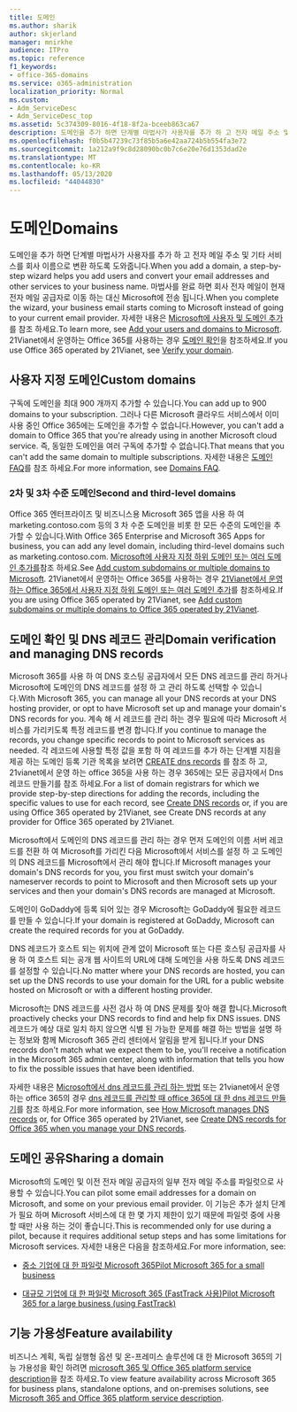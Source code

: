 ```yaml
---
title: 도메인
ms.author: sharik
author: skjerland
manager: mnirkhe
audience: ITPro
ms.topic: reference
f1_keywords:
- office-365-domains
ms.service: o365-administration
localization_priority: Normal
ms.custom:
- Adm_ServiceDesc
- Adm_ServiceDesc_top
ms.assetid: 5c374309-8016-4f18-8f2a-bceeb863ca67
description: 도메인을 추가 하면 단계별 마법사가 사용자를 추가 하 고 전자 메일 주소 및 기타 서비스를 회사 이름으로 변환 하도록 도와줍니다. 마법사를 완료 하면 회사 전자 메일이 현재 전자 메일 공급자로 이동 하는 대신 Microsoft에 전송 됩니다. 자세한 내용은 Microsoft에 사용자 및 도메인 추가를 참조 하세요. 21Vianet에서 운영하는 Office 365를 사용하는 경우 도메인 확인을 참조하세요.
ms.openlocfilehash: f0b5b47239c73f85b5a6e42aa724b5b554fa3e72
ms.sourcegitcommit: 1a212a9f9c8d28090bc0b7c6e20e76d1353dad2e
ms.translationtype: MT
ms.contentlocale: ko-KR
ms.lasthandoff: 05/13/2020
ms.locfileid: "44044830"
---
```

# <a name="domains"></a><span data-ttu-id="be9e8-106">도메인</span><span class="sxs-lookup"><span data-stu-id="be9e8-106">Domains</span></span>

<span data-ttu-id="be9e8-107">도메인을 추가 하면 단계별 마법사가 사용자를 추가 하 고 전자 메일 주소 및 기타 서비스를 회사 이름으로 변환 하도록 도와줍니다.</span><span class="sxs-lookup"><span data-stu-id="be9e8-107">When you add a domain, a step-by-step wizard helps you add users and convert your email addresses and other services to your business name.</span></span> <span data-ttu-id="be9e8-108">마법사를 완료 하면 회사 전자 메일이 현재 전자 메일 공급자로 이동 하는 대신 Microsoft에 전송 됩니다.</span><span class="sxs-lookup"><span data-stu-id="be9e8-108">When you complete the wizard, your business email starts coming to Microsoft instead of going to your current email provider.</span></span> <span data-ttu-id="be9e8-109">자세한 내용은 [Microsoft에 사용자 및 도메인 추가](https://support.office.com/article/6383f56d-3d09-4dcb-9b41-b5f5a5efd611)를 참조 하세요.</span><span class="sxs-lookup"><span data-stu-id="be9e8-109">To learn more, see [Add your users and domains to Microsoft](https://support.office.com/article/6383f56d-3d09-4dcb-9b41-b5f5a5efd611).</span></span> <span data-ttu-id="be9e8-110">21Vianet에서 운영하는 Office 365를 사용하는 경우 [도메인 확인](https://docs.microsoft.com/office365/admin/setup/add-domain)을 참조하세요.</span><span class="sxs-lookup"><span data-stu-id="be9e8-110">If you use Office 365 operated by 21Vianet, see [Verify your domain](https://docs.microsoft.com/office365/admin/setup/add-domain).</span></span>
  
## <a name="custom-domains"></a><span data-ttu-id="be9e8-111">사용자 지정 도메인</span><span class="sxs-lookup"><span data-stu-id="be9e8-111">Custom domains</span></span>

<span data-ttu-id="be9e8-112">구독에 도메인을 최대 900 개까지 추가할 수 있습니다.</span><span class="sxs-lookup"><span data-stu-id="be9e8-112">You can add up to 900 domains to your subscription.</span></span> <span data-ttu-id="be9e8-113">그러나 다른 Microsoft 클라우드 서비스에서 이미 사용 중인 Office 365에는 도메인을 추가할 수 없습니다.</span><span class="sxs-lookup"><span data-stu-id="be9e8-113">However, you can't add a domain to Office 365 that you're already using in another Microsoft cloud service.</span></span> <span data-ttu-id="be9e8-114">즉, 동일한 도메인을 여러 구독에 추가할 수 없습니다.</span><span class="sxs-lookup"><span data-stu-id="be9e8-114">That means that you can't add the same domain to multiple subscriptions.</span></span> <span data-ttu-id="be9e8-115">자세한 내용은 [도메인 FAQ](https://support.office.com/article/Domains-FAQ-1272bad0-4bd4-4796-8005-67d6fb3afc5a)를 참조 하세요.</span><span class="sxs-lookup"><span data-stu-id="be9e8-115">For more information, see [Domains FAQ](https://support.office.com/article/Domains-FAQ-1272bad0-4bd4-4796-8005-67d6fb3afc5a).</span></span>
  
### <a name="second-and-third-level-domains"></a><span data-ttu-id="be9e8-116">2차 및 3차 수준 도메인</span><span class="sxs-lookup"><span data-stu-id="be9e8-116">Second and third-level domains</span></span>

<span data-ttu-id="be9e8-117">Office 365 엔터프라이즈 및 비즈니스용 Microsoft 365 앱을 사용 하 여 marketing.contoso.com 등의 3 차 수준 도메인을 비롯 한 모든 수준의 도메인을 추가할 수 있습니다.</span><span class="sxs-lookup"><span data-stu-id="be9e8-117">With Office 365 Enterprise and Microsoft 365 Apps for business, you can add any level domain, including third-level domains such as marketing.contoso.com.</span></span> <span data-ttu-id="be9e8-118">[Microsoft에 사용자 지정 하위 도메인 또는 여러 도메인 추가를](https://docs.microsoft.com/office365/admin/setup/domains-faq)참조 하세요.</span><span class="sxs-lookup"><span data-stu-id="be9e8-118">See [Add custom subdomains or multiple domains to Microsoft](https://docs.microsoft.com/office365/admin/setup/domains-faq).</span></span> <span data-ttu-id="be9e8-119">21Vianet에서 운영하는 Office 365를 사용하는 경우 [21Vianet에서 운영하는 Office 365에서 사용자 지정 하위 도메인 또는 여러 도메인 추가](https://docs.microsoft.com/office365/admin/setup/domains-faq)를 참조하세요.</span><span class="sxs-lookup"><span data-stu-id="be9e8-119">If you are using Office 365 operated by 21Vianet, see [Add custom subdomains or multiple domains to Office 365 operated by 21Vianet](https://docs.microsoft.com/office365/admin/setup/domains-faq).</span></span>
  
## <a name="domain-verification-and-managing-dns-records"></a><span data-ttu-id="be9e8-120">도메인 확인 및 DNS 레코드 관리</span><span class="sxs-lookup"><span data-stu-id="be9e8-120">Domain verification and managing DNS records</span></span>

<span data-ttu-id="be9e8-121">Microsoft 365를 사용 하 여 DNS 호스팅 공급자에서 모든 DNS 레코드를 관리 하거나 Microsoft에 도메인의 DNS 레코드를 설정 하 고 관리 하도록 선택할 수 있습니다.</span><span class="sxs-lookup"><span data-stu-id="be9e8-121">With Microsoft 365, you can manage all your DNS records at your DNS hosting provider, or opt to have Microsoft set up and manage your domain's DNS records for you.</span></span> <span data-ttu-id="be9e8-122">계속 해 서 레코드를 관리 하는 경우 필요에 따라 Microsoft 서비스를 가리키도록 특정 레코드를 변경 합니다.</span><span class="sxs-lookup"><span data-stu-id="be9e8-122">If you continue to manage the records, you change specific records to point to Microsoft services as needed.</span></span> <span data-ttu-id="be9e8-123">각 레코드에 사용할 특정 값을 포함 하 여 레코드를 추가 하는 단계별 지침을 제공 하는 도메인 등록 기관 목록을 보려면 [CREATE dns records](https://docs.microsoft.com/office365/admin/get-help-with-domains/create-dns-records-at-any-dns-hosting-provider) 를 참조 하 고, 21vianet에서 운영 하는 office 365을 사용 하는 경우 365에는 모든 공급자에서 Dns 레코드 만들기를 참조 하세요.</span><span class="sxs-lookup"><span data-stu-id="be9e8-123">For a list of domain registrars for which we provide step-by-step directions for adding the records, including the specific values to use for each record, see [Create DNS records](https://docs.microsoft.com/office365/admin/get-help-with-domains/create-dns-records-at-any-dns-hosting-provider) or, if you are using Office 365 operated by 21Vianet, see Create DNS records at any provider for Office 365 operated by 21Vianet.</span></span> 
  
<span data-ttu-id="be9e8-124">Microsoft에서 도메인의 DNS 레코드를 관리 하는 경우 먼저 도메인의 이름 서버 레코드를 전환 하 여 Microsoft를 가리킨 다음 Microsoft에서 서비스를 설정 하 고 도메인의 DNS 레코드를 Microsoft에서 관리 해야 합니다.</span><span class="sxs-lookup"><span data-stu-id="be9e8-124">If Microsoft manages your domain's DNS records for you, you first must switch your domain's nameserver records to point to Microsoft and then Microsoft sets up your services and then your domain's DNS records are managed at Microsoft.</span></span>
  
<span data-ttu-id="be9e8-125">도메인이 GoDaddy에 등록 되어 있는 경우 Microsoft는 GoDaddy에 필요한 레코드를 만들 수 있습니다.</span><span class="sxs-lookup"><span data-stu-id="be9e8-125">If your domain is registered at GoDaddy, Microsoft can create the required records for you at GoDaddy.</span></span> 
  
<span data-ttu-id="be9e8-126">DNS 레코드가 호스트 되는 위치에 관계 없이 Microsoft 또는 다른 호스팅 공급자를 사용 하 여 호스트 되는 공개 웹 사이트의 URL에 대해 도메인을 사용 하도록 DNS 레코드를 설정할 수 있습니다.</span><span class="sxs-lookup"><span data-stu-id="be9e8-126">No matter where your DNS records are hosted, you can set up the DNS records to use your domain for the URL for a public website hosted on Microsoft or with a different hosting provider.</span></span> 
  
<span data-ttu-id="be9e8-127">Microsoft는 DNS 레코드를 사전 검사 하 여 DNS 문제를 찾아 해결 합니다.</span><span class="sxs-lookup"><span data-stu-id="be9e8-127">Microsoft proactively checks your DNS records to find and help fix DNS issues.</span></span> <span data-ttu-id="be9e8-128">DNS 레코드가 예상 대로 일치 하지 않으면 식별 된 가능한 문제를 해결 하는 방법을 설명 하는 정보와 함께 Microsoft 365 관리 센터에서 알림을 받게 됩니다.</span><span class="sxs-lookup"><span data-stu-id="be9e8-128">If your DNS records don't match what we expect them to be, you'll receive a notification in the Microsoft 365 admin center, along with information that tells you how to fix the possible issues that have been identified.</span></span>
  
<span data-ttu-id="be9e8-129">자세한 내용은 [Microsoft에서 dns 레코드를 관리 하는 방법](https://docs.microsoft.com/office365/admin/setup/domains-faq) 또는 21vianet에서 운영 하는 office 365의 경우 [dns 레코드를 관리할 때 office 365에 대 한 dns 레코드 만들기](https://docs.microsoft.com/office365/admin/services-in-china/create-dns-records-when-you-manage-your-dns-records)를 참조 하세요.</span><span class="sxs-lookup"><span data-stu-id="be9e8-129">For more information, see [How Microsoft manages DNS records](https://docs.microsoft.com/office365/admin/setup/domains-faq) or, for Office 365 operated by 21Vianet, see [Create DNS records for Office 365 when you manage your DNS records](https://docs.microsoft.com/office365/admin/services-in-china/create-dns-records-when-you-manage-your-dns-records).</span></span>
  
## <a name="sharing-a-domain"></a><span data-ttu-id="be9e8-130">도메인 공유</span><span class="sxs-lookup"><span data-stu-id="be9e8-130">Sharing a domain</span></span>

<span data-ttu-id="be9e8-131">Microsoft의 도메인 및 이전 전자 메일 공급자의 일부 전자 메일 주소를 파일럿으로 사용할 수 있습니다.</span><span class="sxs-lookup"><span data-stu-id="be9e8-131">You can pilot some email addresses for a domain on Microsoft, and some on your previous email provider.</span></span> <span data-ttu-id="be9e8-132">이 기능은 추가 설치 단계가 필요 하며 Microsoft 서비스에 대 한 몇 가지 제한이 있기 때문에 파일럿 중에 사용할 때만 사용 하는 것이 좋습니다.</span><span class="sxs-lookup"><span data-stu-id="be9e8-132">This is recommended only for use during a pilot, because it requires additional setup steps and has some limitations for Microsoft services.</span></span> <span data-ttu-id="be9e8-133">자세한 내용은 다음을 참조하세요.</span><span class="sxs-lookup"><span data-stu-id="be9e8-133">For more information, see:</span></span>
  
- [<span data-ttu-id="be9e8-134">중소 기업에 대 한 파일럿 Microsoft 365</span><span class="sxs-lookup"><span data-stu-id="be9e8-134">Pilot Microsoft 365 for a small business</span></span>](https://support.office.com/article/39cee536-6a03-40cf-b9c1-f301bb6001d7)
    
- [<span data-ttu-id="be9e8-135">대규모 기업에 대 한 파일럿 Microsoft 365 (FastTrack 사용)</span><span class="sxs-lookup"><span data-stu-id="be9e8-135">Pilot Microsoft 365 for a large business (using FastTrack)</span></span>](https://fasttrack.office.com/onboard)
    
## <a name="feature-availability"></a><span data-ttu-id="be9e8-136">기능 가용성</span><span class="sxs-lookup"><span data-stu-id="be9e8-136">Feature availability</span></span>

<span data-ttu-id="be9e8-137">비즈니스 계획, 독립 실행형 옵션 및 온-프레미스 솔루션에 대 한 Microsoft 365의 기능 가용성을 확인 하려면 [microsoft 365 및 Office 365 platform service description](office-365-platform-service-description.md)을 참조 하세요.</span><span class="sxs-lookup"><span data-stu-id="be9e8-137">To view feature availability across Microsoft 365 for business plans, standalone options, and on-premises solutions, see [Microsoft 365 and Office 365 platform service description](office-365-platform-service-description.md).</span></span>
  

